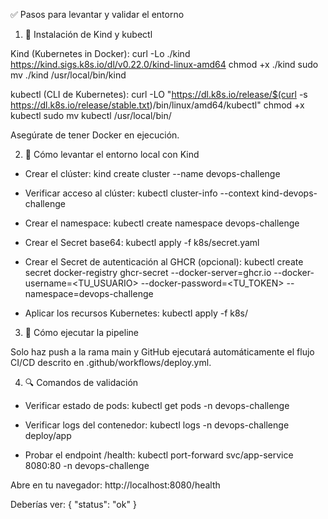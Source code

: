 ✅ Pasos para levantar y validar el entorno

1. 🧰 Instalación de Kind y kubectl

Kind (Kubernetes in Docker):
curl -Lo ./kind https://kind.sigs.k8s.io/dl/v0.22.0/kind-linux-amd64
chmod +x ./kind
sudo mv ./kind /usr/local/bin/kind

kubectl (CLI de Kubernetes):
curl -LO "https://dl.k8s.io/release/$(curl -s https://dl.k8s.io/release/stable.txt)/bin/linux/amd64/kubectl"
chmod +x kubectl
sudo mv kubectl /usr/local/bin/

Asegúrate de tener Docker en ejecución.

2. 🚀 Cómo levantar el entorno local con Kind

- Crear el clúster:
kind create cluster --name devops-challenge

- Verificar acceso al clúster:
kubectl cluster-info --context kind-devops-challenge

- Crear el namespace:
kubectl create namespace devops-challenge

- Crear el Secret base64:
kubectl apply -f k8s/secret.yaml

- Crear el Secret de autenticación al GHCR (opcional):
kubectl create secret docker-registry ghcr-secret   --docker-server=ghcr.io   --docker-username=<TU_USUARIO>   --docker-password=<TU_TOKEN>   --namespace=devops-challenge

- Aplicar los recursos Kubernetes:
kubectl apply -f k8s/

3. 🤖 Cómo ejecutar la pipeline


Solo haz push a la rama main y GitHub ejecutará automáticamente el flujo CI/CD descrito en .github/workflows/deploy.yml.


4. 🔍 Comandos de validación

- Verificar estado de pods:
kubectl get pods -n devops-challenge

- Verificar logs del contenedor:
kubectl logs -n devops-challenge deploy/app

- Probar el endpoint /health:
kubectl port-forward svc/app-service 8080:80 -n devops-challenge

Abre en tu navegador:
http://localhost:8080/health

Deberías ver:
{ "status": "ok" }
